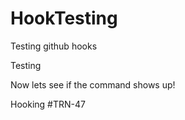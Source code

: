 # HookTesting
Testing github hooks

Testing

Now lets see if the command shows up!

Hooking #TRN-47
